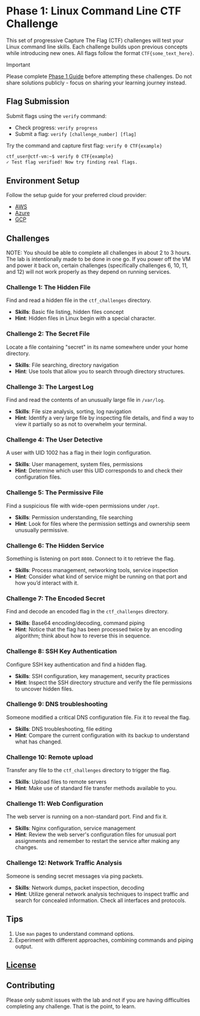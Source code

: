 # Phase 1: Linux Command Line CTF Challenge

This set of progressive Capture The Flag (CTF) challenges will test your Linux command line skills. Each challenge builds upon previous concepts while introducing new ones. All flags follow the format `CTF{some_text_here}`.

> [!IMPORTANT]  
> Please complete [Phase 1 Guide](https://learntocloud.guide/phase1/) before attempting these challenges. Do not share solutions publicly - focus on sharing your learning journey instead.

## Flag Submission

Submit flags using the `verify` command:

- Check progress: `verify progress`
- Submit a flag: `verify [challenge_number] [flag]`

Try the command and capture first flag: `verify 0 CTF{example}`

``` sh
ctf_user@ctf-vm:~$ verify 0 CTF{example}
✓ Test flag verified! Now try finding real flags.
```

## Environment Setup

Follow the setup guide for your preferred cloud provider:

- [AWS](./aws/README.md)
- [Azure](./azure/README.md)
- [GCP](./gcp/README.md)

## Challenges

NOTE: You should be able to complete all challenges in about 2 to 3 hours. The lab is intentionally made to be done in one go. If you power off the VM and power it back on, certain challenges (specifically challenges 6, 10, 11, and 12) will not work properly as they depend on running services.

### Challenge 1: The Hidden File

Find and read a hidden file in the `ctf_challenges` directory.

- **Skills**: Basic file listing, hidden files concept
- **Hint**: Hidden files in Linux begin with a special character.

### Challenge 2: The Secret File

Locate a file containing "secret" in its name somewhere under your home directory.

- **Skills**: File searching, directory navigation
- **Hint**: Use tools that allow you to search through directory structures.

### Challenge 3: The Largest Log

Find and read the contents of an unusually large file in `/var/log`.

- **Skills**: File size analysis, sorting, log navigation
- **Hint**: Identify a very large file by inspecting file details, and find a way to view it partially so as not to overwhelm your terminal.

### Challenge 4: The User Detective

A user with UID 1002 has a flag in their login configuration.

- **Skills**: User management, system files, permissions
- **Hint**: Determine which user this UID corresponds to and check their configuration files.

### Challenge 5: The Permissive File

Find a suspicious file with wide-open permissions under `/opt`.

- **Skills**: Permission understanding, file searching
- **Hint**: Look for files where the permission settings and ownership seem unusually permissive.

### Challenge 6: The Hidden Service

Something is listening on port `8080`. Connect to it to retrieve the flag.

- **Skills**: Process management, networking tools, service inspection
- **Hint**: Consider what kind of service might be running on that port and how you’d interact with it.

### Challenge 7: The Encoded Secret

Find and decode an encoded flag in the `ctf_challenges` directory.

- **Skills**: Base64 encoding/decoding, command piping
- **Hint**: Notice that the flag has been processed twice by an encoding algorithm; think about how to reverse this in sequence.

### Challenge 8: SSH Key Authentication

Configure SSH key authentication and find a hidden flag.

- **Skills**: SSH configuration, key management, security practices
- **Hint**: Inspect the SSH directory structure and verify the file permissions to uncover hidden files.

### Challenge 9: DNS troubleshooting

Someone modified a critical DNS configuration file. Fix it to reveal the flag.

- **Skills**: DNS troubleshooting, file editing
- **Hint**: Compare the current configuration with its backup to understand what has changed.

### Challenge 10: Remote upload

Transfer any file to the `ctf_challenges` directory to trigger the flag.

- **Skills**: Upload files to remote servers
- **Hint**: Make use of standard file transfer methods available to you.

### Challenge 11: Web Configuration

The web server is running on a non-standard port. Find and fix it.

- **Skills**: Nginx configuration, service management
- **Hint**: Review the web server's configuration files for unusual port assignments and remember to restart the service after making any changes.

### Challenge 12: Network Traffic Analysis

Someone is sending secret messages via ping packets.

- **Skills**: Network dumps, packet inspection, decoding
- **Hint**: Utilize general network analysis techniques to inspect traffic and search for concealed information. Check all interfaces and protocols.

## Tips

1. Use `man` pages to understand command options.
2. Experiment with different approaches, combining commands and piping output.

## [License](LICENSE)

## Contributing

Please only submit issues with the lab and not if you are having difficulties completing any challenge. That is the point, to learn.
